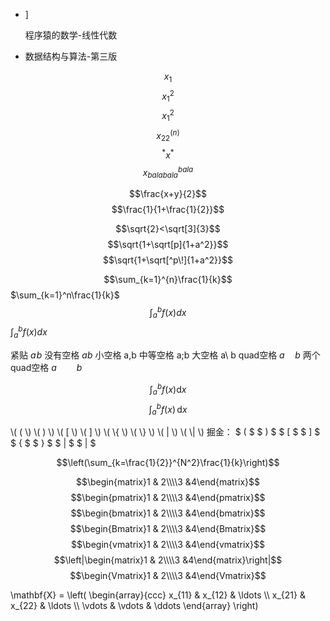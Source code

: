 - ]

  
  程序猿的数学-线性代数
- 数据结构与算法-第三版





$$x_1​$$
$$x_1^2​$$
$$x^2_1​$$
$$x_{22}^{(n)}​$$
$${}^*x^*​$$
$$x_{balabala}^{bala}​$$

$$\frac{x+y}{2}$$
$$\frac{1}{1+\frac{1}{2}}$$

$$\sqrt{2}<\sqrt[3]{3}$$
$$\sqrt{1+\sqrt[p]{1+a^2}}$$
$$\sqrt{1+\sqrt[^p\!]{1+a^2}}$$

$$\sum_{k=1}^{n}\frac{1}{k}$$
$\sum_{k=1}^n\frac{1}{k}$
$$\int_a^b f(x)dx$$
$\int_a^b f(x)dx​$

紧贴 $a\!b$
没有空格 $ab$
小空格 a\,b
中等空格 a\;b
大空格 a\ b
quad空格 $a\quad b$
两个quad空格 $a\qquad b​$

$$\int_a^b f(x)\mathrm{d}x$$
$$\int_a^b f(x)\,\mathrm{d}x$$

\\( ( \\)
\\( ) \\)
\\( [ \\)
\\( ] \\)
\\( \\{ \\)
\\( \\} \\)
\\( | \\)
\\( \\| \\)
掘金：
$ ( $
$ ) $
$ [ $
$ ] $
$ \{ $
$ \} $
$ | $
$ \| ​$

$$\left(\sum_{k=\frac{1}{2}}^{N^2}\frac{1}{k}\right)$$

$$\begin{matrix}1 & 2\\\\3 &4\end{matrix}$$
$$\begin{pmatrix}1 & 2\\\\3 &4\end{pmatrix}$$
$$\begin{bmatrix}1 & 2\\\\3 &4\end{bmatrix}$$
$$\begin{Bmatrix}1 & 2\\\\3 &4\end{Bmatrix}$$
$$\begin{vmatrix}1 & 2\\\\3 &4\end{vmatrix}$$
$$\left|\begin{matrix}1 & 2\\\\3 &4\end{matrix}\right|$$
$$\begin{Vmatrix}1 & 2\\\\3 &4\end{Vmatrix}​$$



\mathbf{X} =
\left( \begin{array}{ccc}
x\_{11} & x\_{12} & \ldots \\\\
x\_{21} & x\_{22} & \ldots \\\\
\vdots & \vdots & \ddots
\end{array} \right)